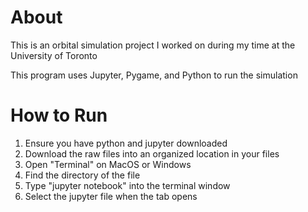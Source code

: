 <h1>About</h1>
<p>
  This is an orbital simulation project I worked on during my time at the University of Toronto

This program uses Jupyter, Pygame, and Python to run the simulation
</p>


<h1>How to Run</h1>

1. Ensure you have python and jupyter downloaded
2. Download the raw files into an organized location in your files
3. Open "Terminal" on MacOS or Windows
4. Find the directory of the file
5. Type "jupyter notebook" into the terminal window
6. Select the jupyter file when the tab opens
